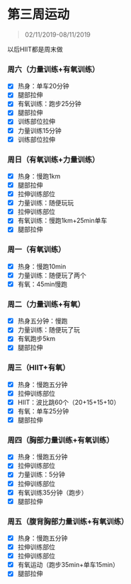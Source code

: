 # 第三周运动

>02/11/2019-08/11/2019

以后HIIT都是周末做

### 周六（力量训练+有氧训练）

- [x] 热身：单车20分钟
- [x] 腿部拉伸
- [x] 有氧训练：跑步25分钟
- [x] 腿部拉伸
- [x] 训练部位拉伸
- [x] 力量训练15分钟
- [x] 训练部位拉伸

### 周日（有氧训练+力量训练）

- [x] 热身：慢跑1km
- [x] 腿部拉伸
- [x] 拉伸训练部位
- [x] 力量训练：随便玩玩
- [x] 拉伸训练部位
- [x] 有氧训练：慢跑1km+25min单车
- [x] 腿部拉伸

### 周一（有氧训练）

- [x] 热身：慢跑10min
- [x] 力量训练：随便玩了两个
- [x] 有氧：45min慢跑

### 周二（力量训练+有氧）

- [x] 热身五分钟：慢跑
- [x] 力量训练：随便玩了玩
- [x] 有氧跑步5km
- [x] 腿部拉伸

### 周三（HIIT+有氧）

- [x] 热身：慢跑五分钟
- [x] 拉伸训练部位
- [x] HIIT：波比跳60个（20+15+15+10）
- [x] 有氧：单车25分钟
- [x] 腿部拉伸

### 周四（胸部力量训练+有氧训练）

- [x] 热身：慢跑五分钟
- [x] 拉伸训练部位
- [x] 力量训练：5分钟
- [x] 拉伸训练部位
- [x] 有氧训练35分钟（跑步）
- [x] 腿部拉伸

### 周五（腹背胸部力量训练+有氧训练）

- [x] 热身：慢跑五分钟
- [x] 拉伸训练部位
- [x] 拉伸训练部位
- [x] 有氧运动（跑步35min+单车15min）
- [x] 腿部拉伸